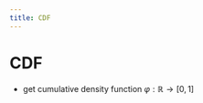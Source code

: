 ```yaml
---
title: CDF
---
```


# CDF
- get cumulative density function $\varphi : \mathbb{R} \rightarrow [0,1]$



















































































